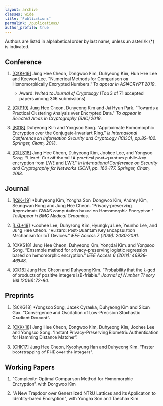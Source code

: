 ```yaml
---
layout: archive
classes: wide
title: "Publications"
permalink: /publications/
author_profile: true
---
```

Authors are listed in alphabetical order by last name, unless an asterisk (\*) is indicated.

## Conference

1. [[CKK+19]](https://eprint.iacr.org/2019/417.pdf) Jung Hee Cheon, Dongwoo Kim, Duhyeong Kim, Hun Hee Lee and Keewoo Lee. "Numerical Methods for Comparison on Homomorphically Encrypted Numbers." *To appear in ASIACRYPT 2019*.
	* Award: *Invited to Journal of Cryptology* (Top 3 of 71 accepted papers among 306 submissions)

1. [[CKP19]](https://eprint.iacr.org/2019/465.pdf) Jung Hee Cheon, Duhyeong Kim and Jai Hyun Park. "Towards a Practical Clustering Analysis over Encrypted Data." *To appear in Selected Areas in Cryptography (SAC) 2019*. 

1. [[KS18]](https://link.springer.com/chapter/10.1007/978-3-030-12146-4_6) Duhyeong Kim and Yongsoo Song.  “Approximate Homomorphic Encryption over the Conjugate-Invariant  Ring.”  *In  International  Conference  on  Information  Security  and  Cryptology (ICISC),  pp.85-102.  Springer, Cham, 2018*.

1. [[CKLS18]](https://link.springer.com/chapter/10.1007/978-3-319-98113-0_9) Jung Hee Cheon, Duhyeong Kim, Joohee Lee, and Yongsoo Song. "Lizard: Cut off the tail! A practical post-quantum public-key encryption from LWE and LWR." *In International Conference on Security and Cryptography for Networks (SCN), pp. 160-177. Springer, Cham, 2018*.


## Journal

1. [[KSK+19]](https://eprint.iacr.org/2019/152.pdf) \*Duhyeong Kim, Yongha Son, Dongwoo Kim, Andrey Kim, Seungwan Hong and Jung Hee Cheon. “Privacy-preserving Approximate GWAS computation based on Homomorphic Encryption.” *To Appear in BMC Medical Genomics*.

1. [[LKL+19]](https://ieeexplore.ieee.org/document/8555993) \*Joohee Lee, Duhyeong Kim, Hyungkyu Lee, Younho Lee, and Jung Hee Cheon. “RLizard:  Post-Quantum Key Encapsulation Mechanism for IoT Devices.” *IEEE Access 7 (2019):  2080-2091*.

1. [[CKKS18]](https://ieeexplore.ieee.org/document/8444365) Jung Hee Cheon, Duhyeong Kim, Yongdai Kim, and Yongsoo Song. “Ensemble method for privacy-preserving logistic regression based on homomorphic encryption.” *IEEE Access 6 (2018):  46938-46948*.

1. [[CK16]](https://www.sciencedirect.com/science/article/pii/S0022314X16300919) Jung Hee Cheon and Duhyeong Kim.  “Probability that the k-gcd of products of positive integers isB-friable.” *Journal of Number Theory 168 (2016): 72-80*.

## Preprints

1. [SCKG18] \*Yongsoo Song,  Jacek Cyranka, Duhyeong Kim and  Sicun Gao.   “Convergence  and Oscillation of Low-Precision Stochastic Gradient Descent”.

1. [[CKK+18]](https://eprint.iacr.org/2018/1214.pdf) Jung Hee Cheon, Dongwoo Kim, Duhyeong Kim, Joohee Lee and Yongsoo Song. “Instant Privacy-Preserving Biometric Authentication for Hamming Distance Matcher”.

1. [[CHK17]](https://eprint.iacr.org/2017/079.pdf) Jung  Hee  Cheon,  Kyoohyung  Han  and Duhyeong  Kim. “Faster  bootstrapping  of  FHE  over  the integers".

## Working Papers

1. "Complexity-Optimal Comparison Method for Homomorphic Encryption", with Dongwoo Kim

1. "A New Trapdoor over Generalized NTRU Lattices and its Application to Identity-based Encryption", with Yongha Son and Taechan Kim


